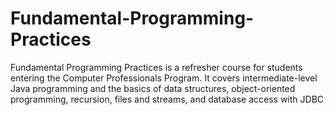# Fundamental-Programming-Practices
Fundamental Programming Practices is a refresher course for students entering the Computer Professionals Program. It covers intermediate-level Java programming and the basics of data structures, object-oriented programming, recursion, files and streams, and database access with JDBC
